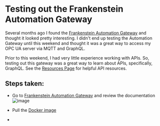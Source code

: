 # Testing out the Frankenstein Automation Gateway

Several months ago I found the [Frankenstein Automation Gateway](https://github.com/vogler75/automation-gateway) and thought it looked pretty interesting.
I didn't end up testing the Automation Gateway until this weekend and thought it was a great way to access my OPC UA server via MQTT and GraphQL.

Prior to this weekend, I had very little experience working with APIs. So, testing out this gateway was a great way to learn about APIs, specifically, GraphQL. See the [Resources Page](/Resources.md#apis) for helpful API resources.

## Steps taken:
- Go to [Frankenstein Automation Gateway](https://github.com/vogler75/automation-gateway) and review the documentation
  ![image](https://user-images.githubusercontent.com/48938478/135791378-29be6fc7-66e0-4bfb-8017-845259785fed.png)
  
- Pull the [Docker image](https://hub.docker.com/r/rocworks/automation-gateway)
-  
